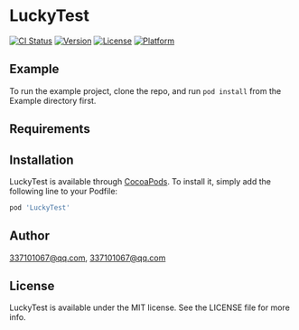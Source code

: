 # LuckyTest

[![CI Status](https://img.shields.io/travis/337101067@qq.com/LuckyTest.svg?style=flat)](https://travis-ci.org/337101067@qq.com/LuckyTest)
[![Version](https://img.shields.io/cocoapods/v/LuckyTest.svg?style=flat)](https://cocoapods.org/pods/LuckyTest)
[![License](https://img.shields.io/cocoapods/l/LuckyTest.svg?style=flat)](https://cocoapods.org/pods/LuckyTest)
[![Platform](https://img.shields.io/cocoapods/p/LuckyTest.svg?style=flat)](https://cocoapods.org/pods/LuckyTest)

## Example

To run the example project, clone the repo, and run `pod install` from the Example directory first.

## Requirements

## Installation

LuckyTest is available through [CocoaPods](https://cocoapods.org). To install
it, simply add the following line to your Podfile:

```ruby
pod 'LuckyTest'
```

## Author

337101067@qq.com, 337101067@qq.com

## License

LuckyTest is available under the MIT license. See the LICENSE file for more info.
